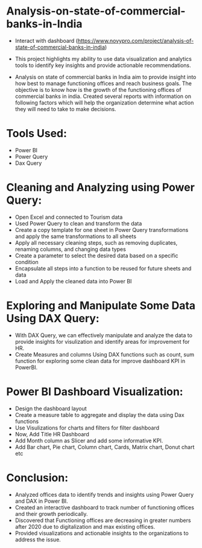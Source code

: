 # Analysis-on-state-of-commercial-banks-in-India
- Interact with dashboard (https://www.novypro.com/project/analysis-of-state-of-commercial-banks-in-india)
- This project highlights my ability to use data visualization and analytics tools to identify key insights and provide actionable recommendations.

- Analysis on state of commercial banks in India aim to provide insight into how best to manage functioning offices and reach business goals. The objective is to know how is the growth of the functioning offices of commercial banks in india. Created several reports with information on following factors which will help the organization determine what action they will need to take to make decisions.

# Tools Used:
- Power BI
- Power Query
- Dax Query

# Cleaning and Analyzing using Power Query:
- Open Excel and connected to Tourism data
- Used Power Query to clean and transform the data
- Create a copy template for one sheet in Power Query transformations and apply the same transformations to all sheets
- Apply all necessary cleaning steps, such as removing duplicates, renaming columns, and changing data types
- Create a parameter to select the desired data based on a specific condition
- Encapsulate all steps into a function to be reused for future sheets and data
- Load and Apply the cleaned data into Power BI


# Exploring and Manipulate Some Data Using DAX Query:
- With DAX Query, we can effectively manipulate and analyze the data to provide insights for visulization and identify areas for improvement for HR.
- Create Measures and columns Using DAX functions such as count, sum function for exploring some clean data for improve dashboard KPI in PowerBI.

# Power BI Dashboard Visualization:
- Design the dashboard layout
- Create a measure table to aggregate and display the data using Dax functions
- Use Visulizations for charts and filters for filter dashboard
- Now, Add Title HR Dashboard
- Add Month column as Slicer and add some informative KPI.
- Add Bar chart, Pie chart, Column chart, Cards, Matrix chart, Donut chart etc

# Conclusion:
-	Analyzed offices data to identify trends and insights using Power Query and DAX in Power BI.
-	Created an interactive dashboard to track number of functioning offices and their growth periodically.
-	Discovered that Functioning offices are decreasing in greater numbers after 2020 due to digitalization and max existing offices.
-	Provided visualizations and actionable insights to the organizations to address the issue.
